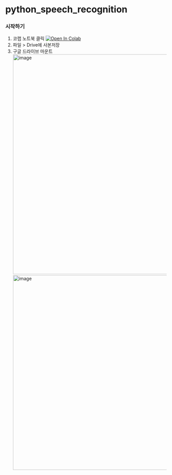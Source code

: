 # python_speech_recognition

### 시작하기 

1. 코랩 노트북 클릭 [![Open In Colab](https://colab.research.google.com/assets/colab-badge.svg)]([https://colab.research.google.com/drive/1ICa2nh3mbflJCrJ4oKNUHWTZ9_vTJw8F?usp=sharing](https://drive.google.com/file/d/1ZQoAQLiQaHGqMVvgpTt3Fu3KR5gbmf4_/view?usp=sharing))
2. 파일 > Drive에 사본저장  
3. 구글 드라이브 마운트   
   <img width="685" alt="image" src="https://github.com/user-attachments/assets/0e8617c7-cd95-40db-a898-7142225747a8">
   <img width="607" alt="image" src="https://github.com/user-attachments/assets/55a7e621-b707-49df-a3e0-5855e421f7e7">

   
